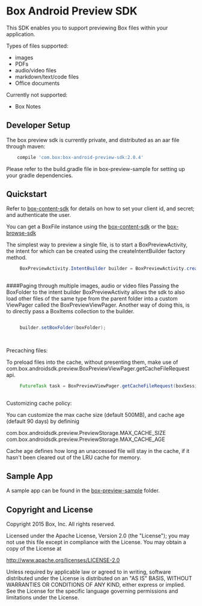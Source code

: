 Box Android Preview SDK
==============
This SDK enables you to support previewing Box files within your application.

Types of files supported:
- images
- PDFs
- audio/video files
- markdown/text/code files
- Office documents

Currently not supported:
- Box Notes

Developer Setup
--------------
The box preview sdk is currently private, and distributed as an aar file through maven:
```gradle
    compile 'com.box:box-android-preview-sdk:2.0.4'
```

Please refer to the build.gradle file in box-preview-sample for setting up your gradle dependencies.


Quickstart
--------------
Refer to  [box-content-sdk](https://github.com/box/box-android-content-sdk) for details on how to set your client id, and secret;
and authenticate the user.

You can get a BoxFile instance using the [box-content-sdk](https://github.com/box/box-android-content-sdk) 
or the [box-browse-sdk](https://github.com/box/box-android-browse-sdk) 

The simplest way to preview a single file, is to start a BoxPreviewActivity, the intent for which can be created using the createIntentBuilder factory method.
```java
     BoxPreviewActivity.IntentBuilder builder = BoxPreviewActivity.createIntentBuilder(this, boxSession, boxFile);
              
```

####Paging through multiple images, audio or video files
Passing the BoxFolder to the intent builder BoxPreviewActivity allows the sdk to also load other files
of the same type from the parent folder into a custom ViewPager called the BoxPreviewViewPager. 
Another way of doing this, is to directly pass a BoxItems collection to the builder.

```java

     builder.setBoxFolder(boxFolder);
                
  
```

Precaching files:

To preload files into the cache, without presenting them, make use of com.box.androidsdk.preview.BoxPreviewViewPager.getCacheFileRequest api.

```java
     FutureTask task = BoxPreviewViewPager.getCacheFileRequest(boxSession, previewStorage, boxFile);
     
```
Customizing cache policy:

You can customize the max cache size (default 500MB), and cache age (default 90 days) by defininig

com.box.androidsdk.preview.PreviewStorage.MAX_CACHE_SIZE 
com.box.androidsdk.preview.PreviewStorage.MAX_CACHE_AGE

Cache age defines how long an unaccessed file will stay in the cache, if it hasn't been cleared out of the LRU cache for memory.


Sample App
--------------
A sample app can be found in the [box-preview-sample](https://github.com/box/box-android-preview-sdk) folder.

Copyright and License
--------------
Copyright 2015 Box, Inc. All rights reserved.

Licensed under the Apache License, Version 2.0 (the "License"); you may not use this file except in compliance with the License. You may obtain a copy of the License at

http://www.apache.org/licenses/LICENSE-2.0

Unless required by applicable law or agreed to in writing, software distributed under the License is distributed on an "AS IS" BASIS, WITHOUT WARRANTIES OR CONDITIONS OF ANY KIND, either express or implied. See the License for the specific language governing permissions and limitations under the License.
